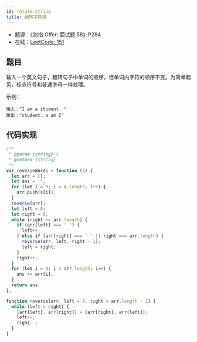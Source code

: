 ```yaml
---
id: rotate-string
title: 翻转字符串
---
```


- 题源：《剑指 Offer: 面试题 58》P284
- 在线：[LeetCode: 151](https://leetcode-cn.com/problems/reverse-words-in-a-string/)

## 题目

输入一个英文句子，翻转句子中单词的顺序，但单词内字符的顺序不变。为简单起见，标点符号和普通字母一样处理。

示例：

```text
输入："I am a student. "
输出："student. a am I"
```

## 代码实现

```js
/**
 * @param {string} s
 * @return {string}
 */
var reverseWords = function (s) {
  let arr = [];
  let ans = '';
  for (let i = 0; i < s.length; i++) {
    arr.push(s[i]);
  }
  reverse(arr);
  let left = 0;
  let right = 0;
  while (right <= arr.length) {
    if (arr[left] === ' ') {
      left++;
    } else if (arr[right] === ' ' || right === arr.length) {
      reverse(arr, left, right - 1);
      left = right;
    }
    right++;
  }
  for (let i = 0; i < arr.length; i++) {
    ans += arr[i];
  }
  return ans;
};

function reverse(arr, left = 0, right = arr.length - 1) {
  while (left < right) {
    [arr[left], arr[right]] = [arr[right], arr[left]];
    left++;
    right--;
  }
}
```
